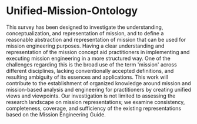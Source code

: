# Unified-Mission-Ontology

This survey has been designed to investigate the understanding, conceptualization, and representation of mission, and to define a reasonable abstraction and representation of mission that can be used for mission engineering purposes. Having a clear understanding and representation of the mission concept aid practitioners in implementing and executing mission engineering in a more structured way. One of the challenges regarding this is the broad use of the term 'mission' across different disciplines, lacking conventionally accepted definitions, and resulting ambiguity of its essences and applications. This work will contribute to the establishment of organized knowledge around mission and mission-based analysis and engineering for practitioners by creating unified views and viewpoints. Our investigation is not limited to assessing the research landscape on mission representations; we examine consistency, completeness, coverage, and sufficiency of the existing representations based on the Mission Engineering Guide. 
